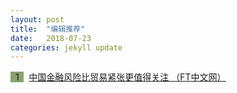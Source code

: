 ```yaml
---
layout: post
title:  "编辑推荐"
date:   2018-07-23
categories: jekyll update
---
```

<span style="background-color: #8ba06f">&nbsp;&nbsp;1&nbsp;&nbsp;</span>&nbsp; 
[中国金融风险比贸易紧张更值得关注 （FT中文网）](http://www.ftchinese.com/premium/001078547?exclusive)
